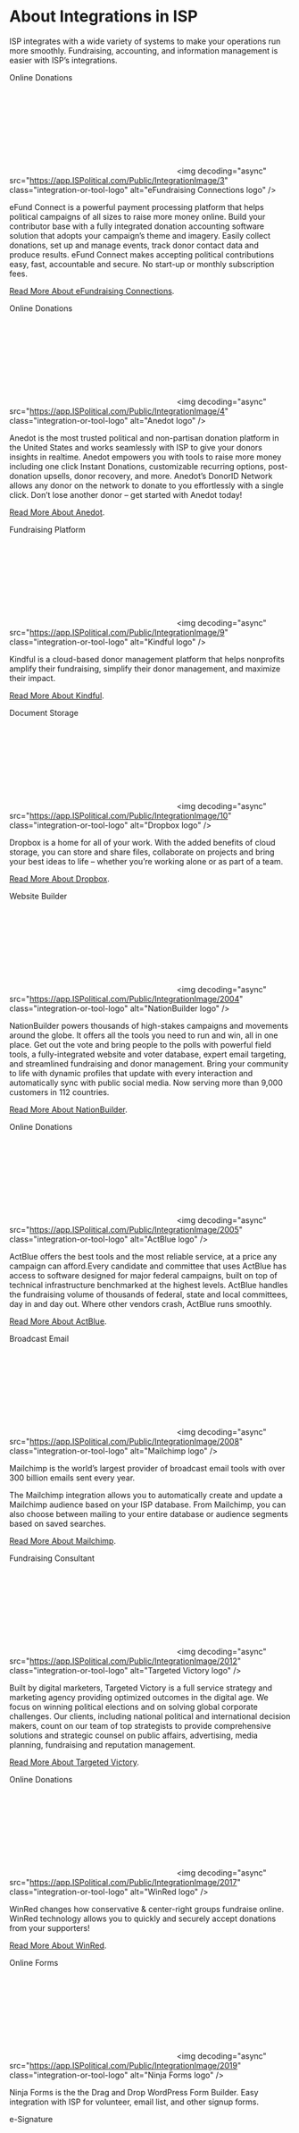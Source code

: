  About Integrations in ISP
==========

ISP integrates with a wide variety of systems to make your operations run more smoothly. Fundraising, accounting, and information management is easier with ISP’s integrations.

Online Donations

![eFundraising Connections logo](data:image/svg+xml,%3Csvg%20xmlns='http://www.w3.org/2000/svg'%20viewBox='0%200%200%200'%3E%3C/svg%3E)\<img decoding="async" src="https://app.ISPolitical.com/Public/IntegrationImage/3" class="integration-or-tool-logo" alt="eFundraising Connections logo" /\>

eFund Connect is a powerful payment processing platform that helps political campaigns of all sizes to raise more money online. Build your contributor base with a fully integrated donation accounting software solution that adopts your campaign’s theme and imagery. Easily collect donations, set up and manage events, track donor contact data and produce results. eFund Connect makes accepting political contributions easy, fast, accountable and secure. No start-up or monthly subscription fees.

[Read More About eFundraising Connections](https://ispolitical.com/How-Do-I-Create-the-eFundraising-Connections-Integration).

Online Donations

![Anedot logo](data:image/svg+xml,%3Csvg%20xmlns='http://www.w3.org/2000/svg'%20viewBox='0%200%200%200'%3E%3C/svg%3E)\<img decoding="async" src="https://app.ISPolitical.com/Public/IntegrationImage/4" class="integration-or-tool-logo" alt="Anedot logo" /\>

Anedot is the most trusted political and non-partisan donation platform in the United States and works seamlessly with ISP to give your donors insights in realtime. Anedot empowers you with tools to raise more money including one click Instant Donations, customizable recurring options, post-donation upsells, donor recovery, and more. Anedot’s DonorID Network allows any donor on the network to donate to you effortlessly with a single click. Don’t lose another donor – get started with Anedot today!

[Read More About Anedot](https://ispolitical.com/How-Do-I-Set-up-the-Anedot-Integration).

Fundraising Platform

![Kindful logo](data:image/svg+xml,%3Csvg%20xmlns='http://www.w3.org/2000/svg'%20viewBox='0%200%200%200'%3E%3C/svg%3E)\<img decoding="async" src="https://app.ISPolitical.com/Public/IntegrationImage/9" class="integration-or-tool-logo" alt="Kindful logo" /\>

Kindful is a cloud-based donor management platform that helps nonprofits amplify their fundraising, simplify their donor management, and maximize their impact.

[Read More About Kindful](https://ispolitical.com/How-Do-I-Set-Up-a-Kindful-Integration).

Document Storage

![Dropbox logo](data:image/svg+xml,%3Csvg%20xmlns='http://www.w3.org/2000/svg'%20viewBox='0%200%200%200'%3E%3C/svg%3E)\<img decoding="async" src="https://app.ISPolitical.com/Public/IntegrationImage/10" class="integration-or-tool-logo" alt="Dropbox logo" /\>

Dropbox is a home for all of your work. With the added benefits of cloud storage, you can store and share files, collaborate on projects and bring your best ideas to life – whether you’re working alone or as part of a team.

[Read More About Dropbox](https://ispolitical.com/How-Do-I-Set-up-the-Dropbox-Integration).

Website Builder

![NationBuilder logo](data:image/svg+xml,%3Csvg%20xmlns='http://www.w3.org/2000/svg'%20viewBox='0%200%200%200'%3E%3C/svg%3E)\<img decoding="async" src="https://app.ISPolitical.com/Public/IntegrationImage/2004" class="integration-or-tool-logo" alt="NationBuilder logo" /\>

NationBuilder powers thousands of high-stakes campaigns and movements around the globe. It offers all the tools you need to run and win, all in one place. Get out the vote and bring people to the polls with powerful field tools, a fully-integrated website and voter database, expert email targeting, and streamlined fundraising and donor management. Bring your community to life with dynamic profiles that update with every interaction and automatically sync with public social media. Now serving more than 9,000 customers in 112 countries.

[Read More About NationBuilder](https://ispolitical.com/How-Do-I-Set-up-a-NationBuilder-Integration).

Online Donations

![ActBlue logo](data:image/svg+xml,%3Csvg%20xmlns='http://www.w3.org/2000/svg'%20viewBox='0%200%200%200'%3E%3C/svg%3E)\<img decoding="async" src="https://app.ISPolitical.com/Public/IntegrationImage/2005" class="integration-or-tool-logo" alt="ActBlue logo" /\>

ActBlue offers the best tools and the most reliable service, at a price any campaign can afford.Every candidate and committee that uses ActBlue has access to software designed for major federal campaigns, built on top of technical infrastructure benchmarked at the highest levels. ActBlue handles the fundraising volume of thousands of federal, state and local committees, day in and day out. Where other vendors crash, ActBlue runs smoothly.

[Read More About ActBlue](https://ispolitical.com/How-Do-I-Set-up-an-ActBlue-Integration).

Broadcast Email

![Mailchimp logo](data:image/svg+xml,%3Csvg%20xmlns='http://www.w3.org/2000/svg'%20viewBox='0%200%200%200'%3E%3C/svg%3E)\<img decoding="async" src="https://app.ISPolitical.com/Public/IntegrationImage/2008" class="integration-or-tool-logo" alt="Mailchimp logo" /\>

Mailchimp is the world’s largest provider of broadcast email tools with over 300 billion emails sent every year.

The Mailchimp integration allows you to automatically create and update a Mailchimp audience based on your ISP database. From Mailchimp, you can also choose between mailing to your entire database or audience segments based on saved searches.

[Read More About Mailchimp](https://ispolitical.com/What-Is-the-Mailchimp-Integration-and-How-Do-I-Add-It).

Fundraising Consultant

![Targeted Victory logo](data:image/svg+xml,%3Csvg%20xmlns='http://www.w3.org/2000/svg'%20viewBox='0%200%200%200'%3E%3C/svg%3E)\<img decoding="async" src="https://app.ISPolitical.com/Public/IntegrationImage/2012" class="integration-or-tool-logo" alt="Targeted Victory logo" /\>

Built by digital marketers, Targeted Victory is a full service strategy and marketing agency providing optimized outcomes in the digital age. We focus on winning political elections and on solving global corporate challenges. Our clients, including national political and international decision makers, count on our team of top strategists to provide comprehensive solutions and strategic counsel on public affairs, advertising, media planning, fundraising and reputation management.

[Read More About Targeted Victory](https://ispolitical.com/How-Do-I-Add-the-Targeted-Victory-Integration).

Online Donations

![WinRed logo](data:image/svg+xml,%3Csvg%20xmlns='http://www.w3.org/2000/svg'%20viewBox='0%200%200%200'%3E%3C/svg%3E)\<img decoding="async" src="https://app.ISPolitical.com/Public/IntegrationImage/2017" class="integration-or-tool-logo" alt="WinRed logo" /\>

WinRed changes how conservative & center-right groups fundraise online. WinRed technology allows you to quickly and securely accept donations from your supporters!

[Read More About WinRed](https://ispolitical.com/How-Do-I-Set-up-the-WinRed-Integration).

Online Forms

![Ninja Forms logo](data:image/svg+xml,%3Csvg%20xmlns='http://www.w3.org/2000/svg'%20viewBox='0%200%200%200'%3E%3C/svg%3E)\<img decoding="async" src="https://app.ISPolitical.com/Public/IntegrationImage/2019" class="integration-or-tool-logo" alt="Ninja Forms logo" /\>

Ninja Forms is the the Drag and Drop WordPress Form Builder. Easy integration with ISP for volunteer, email list, and other signup forms.

e-Signature

![Xodo Sign logo](data:image/svg+xml,%3Csvg%20xmlns='http://www.w3.org/2000/svg'%20viewBox='0%200%200%200'%3E%3C/svg%3E)\<img decoding="async" src="https://app.ISPolitical.com/Public/IntegrationImage/2022" class="integration-or-tool-logo" alt="Xodo Sign logo" /\>

The Xodo Sign (formerly eversign) integration allows you to send e-Documents for signature directly through the ISP platform and get signed documents automatically handled.

[Read More About Xodo Sign](https://ispolitical.com/What-Is-the-Xodo-Sign-Integration-and-How-Do-I-Use-It).

Call Time

![Numero logo](data:image/svg+xml,%3Csvg%20xmlns='http://www.w3.org/2000/svg'%20viewBox='0%200%200%200'%3E%3C/svg%3E)\<img decoding="async" src="https://app.ISPolitical.com/Public/IntegrationImage/2026" class="integration-or-tool-logo" alt="Numero logo" /\>

Numero, the campaign fundraising and call time software for Democrats.

[Read More About Numero](https://ispolitical.com/How-do-I-Set-Up-the-Numero-Integration).

Online Donations

![Raise The Money logo](data:image/svg+xml,%3Csvg%20xmlns='http://www.w3.org/2000/svg'%20viewBox='0%200%200%200'%3E%3C/svg%3E)\<img decoding="async" src="https://app.ISPolitical.com/Public/IntegrationImage/2027" class="integration-or-tool-logo" alt="Raise The Money logo" /\>

Raise The Money is software designed to help campaigns accept donations. Just embed the Online Contribution Form on your website. Raise The Money allows you to collect contributions from your website and even through email links. We handle the processing, keep up with your contributions, and you get your money into your bank account the next day. Raise The Money uses a flat-rate pricing structure. You only pay when you receive a contribution. Using the service is absolutely free.

[Read More About Raise The Money](https://ispolitical.com/How-do-I-Set-Up-The-Raise-The-Money-Integration).

Email

![Constant Contact logo](data:image/svg+xml,%3Csvg%20xmlns='http://www.w3.org/2000/svg'%20viewBox='0%200%200%200'%3E%3C/svg%3E)\<img decoding="async" src="https://app.ISPolitical.com/Public/IntegrationImage/2031" class="integration-or-tool-logo" alt="Constant Contact logo" /\>

Since 1995, Constant Contact has focused on giving small organizations a way to level the playing field against their larger competitors.

The Constant Contact integration allows you to automatically send your ISP email list over to Constant Contact for emailing. As data changes in ISP, it automatically gets pushed to Constant Contact.

[Read More About Constant Contact](https://ispolitical.com/How-Do-I-Set-up-the-Constant-Contact-Integration).

[Help File Home](/help/) | [Full Index](/Help-File-Directory/) | [Contact Support](mailto:support@ISPolitical.com)

[« What Are Time Tracking Categories?](/What-Are-Time-Tracking-Categories)  
[What Is Magic Match and How Do I Use It? »](/What-Is-Magic-Match-and-How-Do-I-Use-It)